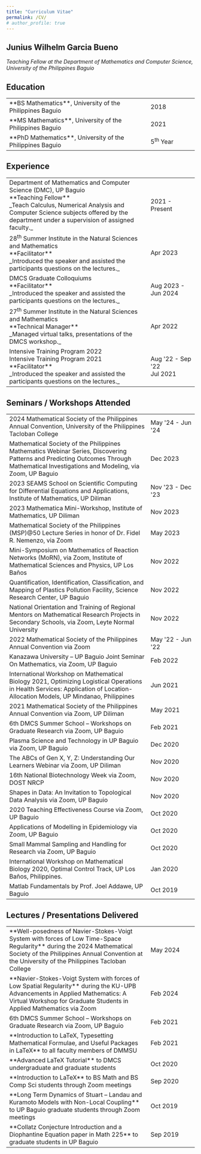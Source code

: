 ```yaml
---
title: "Curriculum Vitae"
permalink: /CV/
# author_profile: true
---
```


## Junius Wilhelm Garcia Bueno
_Teaching Fellow at the Department of Mathematics and Computer Science, University of the Philippines Baguio_ <br>

## Education
<table>
<colgroup>
<col width="75%" />
<col width="25%" />
</colgroup>
<tbody>
<tr>
<td markdown="span">**BS Mathematics**, University of the Philippines Baguio
</td>
<td markdown="span">2018</td>
</tr>
<tr>
<td markdown="span">**MS Mathematics**, University of the Philippines Baguio
</td>
<td markdown="span">2021</td>
</tr>
<tr>
<td markdown="span">**PhD Mathematics**, University of the Philippines Baguio
</td>
<td markdown="span">5<sup>th</sup> Year</td>
</tr>
</tbody>
</table>

## Experience
<table>
<colgroup>
<col width="75%" />
<col width="25%" />
</colgroup>
<tbody>
<tr>
<td markdown="span">Department of Mathematics and Computer Science (DMC), UP Baguio<br>
**Teaching Fellow**<br>
_Teach Calculus, Numerical Analysis and Computer Science subjects offered by the department 
under a supervision of assigned faculty._
</td>
<td markdown="span">2021 - Present</td>
</tr>
<tr>
<td markdown="span">28<sup>th</sup> Summer Institute in the Natural Sciences and Mathematics<br>
**Facilitator**<br>
_Introduced the speaker and assisted the participants questions on the lectures._
</td>
<td markdown="span">Apr 2023</td>
</tr>
<tr>
<td markdown="span">DMCS Graduate Colloquiums<br>
**Facilitator**<br>
_Introduced the speaker and assisted the participants questions on the lectures._
</td>
<td markdown="span">Aug 2023 - Jun 2024</td>
</tr>
<tr>
<td markdown="span">27<sup>th</sup> Summer Institute in the Natural Sciences and Mathematics<br>
**Technical Manager**<br>
_Managed virtual talks, presentations of the DMCS workshop._
</td>
<td markdown="span">Apr 2022</td>
</tr>
<tr>
<td markdown="span">Intensive Training Program 2022<br>
Intensive Training Program 2021<br>
**Facilitator**<br>
_Introduced the speaker and assisted the participants questions on the lectures._
</td>
<td markdown="span">Aug '22 - Sep '22<br> Jul 2021 </td>
</tr>
</tbody>
</table>


## Seminars / Workshops Attended
<table>
<colgroup>
<col width="75%" />
<col width="25%" />
</colgroup>
<tbody>
<tr>
<td markdown="span"> 2024 Mathematical Society of the Philippines Annual Convention, University of the Philippines Tacloban College
</td>
<td markdown="span">May '24 - Jun '24</td>
</tr>
<tr>
<td markdown="span"> Mathematical Society of the Philippines Mathematics Webinar Series, Discovering Patterns and Predicting Outcomes Through Mathematical Investigations and Modeling, via Zoom, UP Baguio
</td>
<td markdown="span">Dec 2023</td>
</tr>
<tr>
<td markdown="span">2023 SEAMS School on Scientific Computing for Differential Equations and Applications, Institute of Mathematics, UP Diliman
</td>
<td markdown="span">Nov '23 - Dec '23</td>
</tr>
<tr>
<td markdown="span">2023 Mathematica Mini-Workshop, Institute of Mathematics, UP Diliman
</td>
<td markdown="span">Nov 2023</td>
</tr>
<tr>
<td markdown="span">Mathematical Society of the Philippines (MSP)@50 Lecture Series in honor of Dr. Fidel R. Nemenzo, via Zoom
</td>
<td markdown="span">May 2023</td>
</tr>
<tr>
<td markdown="span">Mini-Symposium on Mathematics of Reaction Networks (MoRN), via Zoom, Institute of 
Mathematical Sciences and Physics, UP Los Baños
</td>
<td markdown="span">Nov 2022</td>
</tr>
<tr>
<td markdown="span">Quantification, Identification, Classification, and Mapping of Plastics Pollution Facility, Science Research Center, UP Baguio
</td>
<td markdown="span">Nov 2022</td>
</tr>
<tr>
<td markdown="span">National Orientation and Training of Regional Mentors on Mathematical Research Projects in Secondary Schools, via Zoom, Leyte Normal University
</td>
<td markdown="span">Nov 2022</td>
</tr>
<tr>
<td markdown="span">2022 Mathematical Society of the Philippines Annual Convention via Zoom 
</td>
<td markdown="span">May '22 - Jun '22</td>
</tr>
<tr>
<td markdown="span">Kanazawa University – UP Baguio Joint Seminar On Mathematics, via Zoom, UP Baguio
</td>
<td markdown="span">Feb 2022</td>
</tr>
<tr>
<td markdown="span">International Workshop on Mathematical Biology 2021, Optimizing Logistical Operations in Health
Services: Application of Location-Allocation Models, UP Mindanao, Philippines 
</td>
<td markdown="span">Jun 2021</td>
</tr>
<tr>
<td markdown="span">2021 Mathematical Society of the Philippines Annual Convention via Zoom, UP Diliman 
</td>
<td markdown="span">May 2021</td>
</tr>
<tr>
<td markdown="span">6th DMCS Summer School – Workshops on Graduate Research via Zoom, UP Baguio
</td>
<td markdown="span">Feb 2021</td>
</tr>
<tr>
<td markdown="span">Plasma Science and Technology in UP Baguio via Zoom, UP Baguio 
</td>
<td markdown="span">Dec 2020</td>
</tr>
<tr>
<td markdown="span">The ABCs of Gen X, Y, Z: Understanding Our Learners Webinar via Zoom, UP Diliman
</td>
<td markdown="span">Nov 2020</td>
</tr>
<tr>
<td markdown="span">16th National Biotechnology Week via Zoom, DOST NRCP
</td>
<td markdown="span">Nov 2020</td>
</tr>
<tr>
<td markdown="span">Shapes in Data: An Invitation to Topological Data Analysis via Zoom, UP Baguio
</td>
<td markdown="span">Nov 2020</td>
</tr>
<tr>
<td markdown="span">2020 Teaching Effectiveness Course via Zoom, UP Baguio
</td>
<td markdown="span">Oct 2020</td>
</tr>
<tr>
<td markdown="span">Applications of Modelling in Epidemiology via Zoom, UP Baguio
</td>
<td markdown="span">Oct 2020</td>
</tr>
<tr>
<td markdown="span">Small Mammal Sampling and Handling for Research via Zoom, UP Baguio
</td>
<td markdown="span">Oct 2020</td>
</tr>
<tr>
<td markdown="span">International Workshop on Mathematical Biology 2020, Optimal Control Track, UP Los Baños, Philippines.
</td>
<td markdown="span">Jan 2020</td>
</tr>
<tr>
<td markdown="span">Matlab Fundamentals by Prof. Joel Addawe, UP Baguio
</td>
<td markdown="span">Oct 2019</td>
</tr>
</tbody>
</table>

## Lectures / Presentations Delivered
<table>
<colgroup>
<col width="75%" />
<col width="25%" />
</colgroup>
<tbody>
<tr>
<td markdown="span">**Well-posedness of Navier-Stokes-Voigt System with forces of  Low Time-Space Regularity** during the 2024 Mathematical Society of the Philippines Annual Convention at the University of the Philippines Tacloban College
</td>
<td markdown="span">May 2024</td>
</tr>
<tr>
<td markdown="span">**Navier-Stokes-Voigt System with forces of Low Spatial Regularity** during the KU-UPB  Advancements in Applied Mathematics: A Virtual Workshop for Graduate Students in Applied Mathematics via Zoom
</td>
<td markdown="span">Feb 2024</td>
</tr>
<tr>
<td markdown="span">6th DMCS Summer School – Workshops on Graduate Research via Zoom, UP Baguio
</td>
<td markdown="span">Feb 2021</td>
</tr>
<tr>
<td markdown="span">**Introduction to LaTeX, Typesetting Mathematical Formulae, and Useful Packages in LaTeX** to all faculty members of DMMSU 
</td>
<td markdown="span">Feb 2021</td>
</tr>
<tr>
<td markdown="span">**Advanced LaTeX Tutorial** to DMCS undergraduate and graduate students
</td>
<td markdown="span">Oct 2020</td>
</tr>
<tr>
<td markdown="span">**Introduction to LaTeX** to BS Math and BS Comp Sci students through Zoom meetings
</td>
<td markdown="span">Sep 2020</td>
</tr>
<tr>
<td markdown="span">**Long Term Dynamics of Stuart – Landau and Kuramoto Models with Non-Local Coupling** to UP
Baguio graduate students through Zoom meetings
</td>
<td markdown="span">Oct 2019</td>
</tr>
<tr>
<td markdown="span">**Collatz Conjecture Introduction and a Diophantine Equation paper in Math 225** to graduate
students in UP Baguio
</td>
<td markdown="span">Sep 2019</td>
</tr>
</tbody>
</table>

<!-- ## Membership
<table>
<colgroup>
<col width="80%" />
<col width="20%" />
</colgroup>
<tbody>
<tr>
<td markdown="span"> Mathematical Society of the Philippines (MSP)
</td>
<td markdown="span">June 1, 2024 to May 31, 2025</td>
</tr>
<tr>
<td markdown="span"> Southeast Asian Mathematical Society (SEAMS)
</td>
<td markdown="span">June 1, 2024 to May 31, 2025</td>
</tr>
</tbody>
</table> -->